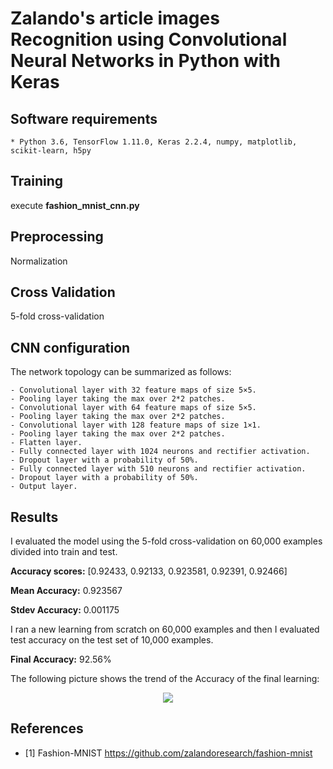 # Zalando's article images Recognition using Convolutional Neural Networks in Python with Keras

## Software requirements
	
	* Python 3.6, TensorFlow 1.11.0, Keras 2.2.4, numpy, matplotlib, scikit-learn, h5py

## Training
execute **fashion_mnist_cnn.py**

## Preprocessing
Normalization

## Cross Validation
5-fold cross-validation

## CNN configuration
The network topology can be summarized as follows:

    - Convolutional layer with 32 feature maps of size 5×5.
    - Pooling layer taking the max over 2*2 patches.
    - Convolutional layer with 64 feature maps of size 5×5.
    - Pooling layer taking the max over 2*2 patches.
    - Convolutional layer with 128 feature maps of size 1×1.
    - Pooling layer taking the max over 2*2 patches.
    - Flatten layer.
    - Fully connected layer with 1024 neurons and rectifier activation.
    - Dropout layer with a probability of 50%.
    - Fully connected layer with 510 neurons and rectifier activation.
    - Dropout layer with a probability of 50%.
    - Output layer.

## Results

I evaluated the model using the 5-fold cross-validation on 60,000 examples divided into train and test.

**Accuracy scores:**  [0.92433, 0.92133, 0.923581, 0.92391, 0.92466]

**Mean Accuracy:** 0.923567

**Stdev Accuracy:** 0.001175

I ran a new learning from scratch on 60,000 examples and then I evaluated test accuracy on the test set of 10,000 examples.

**Final Accuracy:** 92.56%

The following picture shows the trend of the Accuracy of the final learning: 
<p align="center">
  <img src="https://github.com/umbertogriffo/Fashion-mnist-cnn-keras/blob/master/Output/model_accuracy_fm_cnn.png"/>
</p>
           
## References

- [1] Fashion-MNIST https://github.com/zalandoresearch/fashion-mnist
